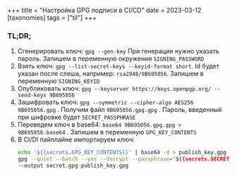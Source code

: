 +++
title = "Настройка GPG подписи в CI/CD"
date = 2023-03-12
[taxonomies]
tags = ["til"]
+++

### TL;DR;

1. Сгенерировать ключ: `gpg --gen-key` При генерации нужно указать пароль. Запишем в переменную окружения `SIGNING_PASSWORD` 
2. Взять ключ: `gpg --list-secret-keys --keyid-format short`. Id будет указан после слеша, например: `rsa2048/9B695056`. Запишем в переменную `SIGNING_KEYID`
3. Опубликовать ключ: `gpg --keyserver https://keys.openpgp.org/ --send-keys 9B695056`
4. Зашифровать ключ: `gpg --symmetric --cipher-algo AES256 9B695056.gpg` . Получим файл `9B695056.gpg.gpg` . Пароль, введенный при шифровке будет `SECRET_PASSPHRASE`
5. Переведем ключ в base64: `base64 9B695056.gpg.gpg > 9B695056.base64` . Запишем в переменную `GPG_KEY_CONTENTS`
6. В CI/DI пайплайне импортируем ключ:
    ```bash
    echo '${{secrets.GPG_KEY_CONTENTS}}' | base64 -d > publish_key.gpg
    gpg --quiet --batch --yes --decrypt --passphrase="${{secrets.SECRET_PASSPHRASE}}" \
    --output secret.gpg publish_key.gpg
    ```

<!-- more -->